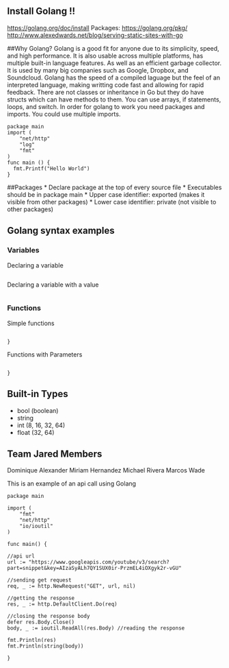 ## Install Golang !!
https://golang.org/doc/install
Packages: https://golang.org/pkg/
http://www.alexedwards.net/blog/serving-static-sites-with-go

##Why Golang?
Golang is a good fit for anyone due to its simplicity, speed, and high performance. It is also
usable across multiple platforms, has multiple built-in language features. As well as an 
efficient garbage collector. It is used by many big companies such as Google, Dropbox, and 
Soundcloud. Golang has the speed of a compiled laguage but the feel of 
an interpreted language, making writting code fast and allowing for rapid feedback.
There are not classes or inheritance in Go but they do have 
structs which can have methods to them. You can use arrays, if statements, loops, and switch.
In order for golang to work you need packages and imports. You could use 
multiple imports.
```
package main 
import (
    "net/http"
    "log"
    "fmt"
)
func main () {
  fmt.Printf("Hello World")
}
```
##Packages
    * Declare package at the top of every source file
    * Execut­ables should be in package main
    * Upper case identifier: exported (makes it visible from other packages)
    * Lower case identifier: private (not visible to other packages)
## Golang syntax examples
### Variables
Declaring a variable
```var varname vartype
```
Declaring a variable with a value
```var varname vartype = value
```
### Functions
Simple functions
```func functionName() {
    
}
```
Functions with Parameters
```func functionName(param1 string, param2 int) {
    
}
```
## Built-in  Types
* bool (boolean)
* string
* int (8, 16, 32, 64)
* float (32, 64)
## Team Jared Members
Dominique Alexander
Miriam Hernandez
Michael Rivera
Marcos Wade

This is an example of an api call using Golang
```
package main

import (
	"fmt"
	"net/http"
	"io/ioutil"
)

func main() {

//api url
url := "https://www.googleapis.com/youtube/v3/search?part=snippet&key=AIzaSyALh7QY1SUX0ir-PrzmEL4iOXgyk2r-vGU"

//sending get request
req, _ := http.NewRequest("GET", url, nil)

//getting the response
res, _ := http.DefaultClient.Do(req)

//closing the response body
defer res.Body.Close()
body, _ := ioutil.ReadAll(res.Body) //reading the response

fmt.Println(res)
fmt.Println(string(body))

}
```
